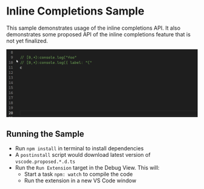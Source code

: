 # Inline Completions Sample

This sample demonstrates usage of the inline completions API.
It also demonstrates some proposed API of the inline completions feature that is not yet finalized.

![Demo Video](./demo.gif)


## Running the Sample

- Run `npm install` in terminal to install dependencies
- A `postinstall` script would download latest version of `vscode.proposed.*.d.ts`
- Run the `Run Extension` target in the Debug View. This will:
	- Start a task `npm: watch` to compile the code
	- Run the extension in a new VS Code window
